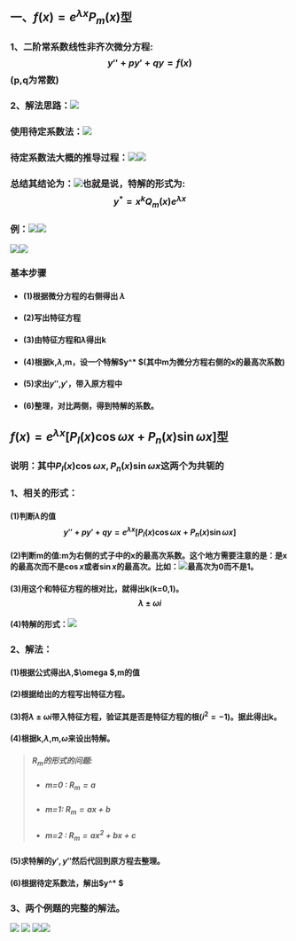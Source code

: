 ## 一、$f(x)=e^{\lambda x}P_m(x)$型
### 1、二阶常系数线性非齐次微分方程:$$y''+py'+qy=f(x)$$(p,q为常数)

### 2、解法思路：![](assets/markdown-img-paste-20180609191316109.png)
### 使用待定系数法：![](assets/markdown-img-paste-20180609191344570.png)

### 待定系数法大概的推导过程：![](assets/markdown-img-paste-20180609191720616.png)![](assets/markdown-img-paste-20180609191731903.png)

### 总结其结论为：![](assets/markdown-img-paste-20180609191753991.png)也就是说，特解的形式为:$$y^* = x^kQ_m(x)e^{\lambda x}$$

### 例：![](assets/markdown-img-paste-20180609194247720.png)![](assets/markdown-img-paste-20180609194255380.png)


![](assets/markdown-img-paste-20180609195939567.png)![](assets/markdown-img-paste-20180609195949854.png)


### 基本步骤
- #### (1)根据微分方程的右侧得出 $\lambda$
- #### (2)写出特征方程
- #### (3)由特征方程和$\lambda$得出k
- #### (4)根据k,$\lambda$,m，设一个特解$y^* $(其中m为微分方程右侧的x的最高次系数)
- #### (5)求出$y''$,$y'$，带入原方程中
- #### (6)整理，对比两侧，得到特解的系数。

## $f(x)=e^{\lambda x}[P_l(x)\cos \omega x+P_n(x)\sin \omega x]$型
### 说明：其中$P_l(x)\cos \omega x,P_n(x)\sin \omega x$这两个为共轭的

### 1、相关的形式：
#### (1)判断$\lambda$的值 $$y''+py'+qy=e^{\lambda x}[P_l(x)\cos \omega x+P_n(x)\sin \omega x]$$

#### (2)判断m的值:m为右侧的式子中的x的最高次系数。这个地方需要注意的是：是x的最高次而不是$\cos x$或者$\sin x$的最高次。比如：![](assets/markdown-img-paste-20180613195738351.png)最高次为0而不是1。

#### (3)用这个和特征方程的根对比，就得出k(k=0,1)。$$\lambda \pm \omega i$$

#### (4)特解的形式：![](assets/markdown-img-paste-20180613200342463.png)

### 2、解法：
#### (1)根据公式得出$\lambda$,$\omega $,m的值
#### (2)根据给出的方程写出特征方程。
#### (3)将$\lambda \pm \omega i$带入特征方程，验证其是否是特征方程的根($i^2=-1$)。据此得出k。
#### (4)根据k,$\lambda$,m,$\omega$来设出特解。
> ##### $R_m$的形式的问题:
> - ##### m=0 : $R_m=a$
> - ##### m=1: $R_m=ax+b$
> - ##### m=2 : $R_m=ax^2+bx+c$

#### (5)求特解的$y',y''$然后代回到原方程去整理。
#### (6)根据待定系数法，解出$y^* $

### 3、两个例题的完整的解法。
![](assets/markdown-img-paste-20180613201127525.png)
![](assets/markdown-img-paste-20180613202855844.png)
![](assets/markdown-img-paste-20180613202912821.png)![](assets/markdown-img-paste-20180613202937941.png)
